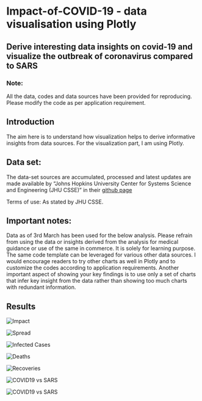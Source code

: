# Impact-of-COVID-19 - data visualisation using Plotly 

## Derive interesting data insights on covid-19 and visualize the outbreak of coronavirus compared to SARS

### Note: 
All the data, codes and data sources have been provided for reproducing. Please modify the code as per application requirement. 

## Introduction
The aim here is to understand how visualization helps to derive informative insights from data sources.
For the visualization part, I am using Plotly.

## Data set:
The data-set sources are accumulated, processed and latest updates are made available by “Johns Hopkins University Center for Systems Science and Engineering (JHU CSSE)” in their [github page](https://github.com/CSSEGISandData/COVID-19)

Terms of use: As stated by JHU CSSE.

## Important notes:

Data as of 3rd March has been used for the below analysis. Please refrain from using the data or insights derived from the analysis for medical guidance or use of the same in commerce. It is solely for learning purpose.
The same code template can be leveraged for various other data sources. I would encourage readers to try other charts as well in Plotly and to customize the codes according to application requirements.
Another important aspect of showing your key findings is to use only a set of charts that infer key insight from the data rather than showing too much charts with redundant information.

## Results

![Impact](https://github.com/SanthiyaDaniel/Impact-of-COVID-19/blob/master/Outputs/Screenshot%20(329).png)

![Spread](https://github.com/SanthiyaDaniel/Impact-of-COVID-19/blob/master/Outputs/Screenshot%20(359).png)

![Infected Cases](https://github.com/SanthiyaDaniel/Impact-of-COVID-19/blob/master/Outputs/Screenshot%20(351).png)

![Deaths](https://github.com/SanthiyaDaniel/Impact-of-COVID-19/blob/master/Outputs/Screenshot%20(348).png)

![Recoveries](https://github.com/SanthiyaDaniel/Impact-of-COVID-19/blob/master/Outputs/Screenshot%20(352).png)

![COVID19 vs SARS](https://github.com/SanthiyaDaniel/Impact-of-COVID-19/blob/master/Outputs/Screenshot%20(361).png)

![COVID19 vs SARS](https://github.com/SanthiyaDaniel/Impact-of-COVID-19/blob/master/Outputs/Screenshot%20(362).png)
